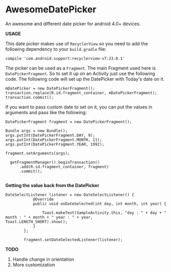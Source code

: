 # AwesomeDatePicker

An awesome and different date picker for android 4.0+ devices.



**USAGE**

This date picker makes use of `RecyclerView` so you need to add the following dependency to your `build.gradle` file:

    compile 'com.android.support:recyclerview-v7:23.0.1'


The picker can be used as a `Fragment`. The main Fragment used here is `DatePickerFragment`. So to set it up on an Activity just use the following code. The following code will set up the DatePicker with Today's date on it.

```
mDatePicker = new DatePickerFragment();
transaction.replace(R.id.fragment_container, mDatePickerFragment);
transaction.commit();
```


If you want to pass custom date to set on it, you can put the values in arguments and pass like the following:

```
DatePickerFragment fragment = new DatePickerFragment();

Bundle args = new Bundle();
args.putInt(DatePickerFragment.DAY, 9);
args.putInt(DatePickerFragment.MONTH, 11);
args.putInt(DatePickerFragment.YEAR, 1992);

fragment.setArguments(args);

  getFragmentManager().beginTransaction()
      .add(R.id.fragment_container, fragment)
      .commit();
                
```
**Getting the value back from the DatePicker**

```
DateSelectListener listener = new DateSelectListener() {
            @Override
            public void onDateSelected(int day, int month, int year) {

                Toast.makeText(SampleActivity.this, "day : " + day + " month : " + month + " year : " + year,      Toast.LENGTH_SHORT).show();
            }
        };
        
        fragment.setDateSelectedListener(listener); 
  ```
  
  **TODO**
  
  1. Handle change in orientation
  2. More customization
